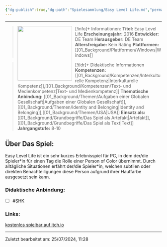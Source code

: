 ```yaml
---
{"dg-publish":true,"dg-path":"Spielesammlung/Easy Level Life.md","permalink":"/spielesammlung/easy-level-life/","noteIcon":"1"}
---
```


---
>[!info]+ Informationen:
><img src="https://img.itch.zone/aW1hZ2UvNzU0NDYvMzQ5NjA5LmdpZg==/794x1000/2QcqJx.gif" style="float:left;height:175px;padding-right:10px">**Titel:** Easy Level Life
>**Erscheinungsjahr:** 2016
>**Entwickler:** DE Team
>**Herausgeber:** DE Team
>**Altersfreigabe:** Kein Rating
>**Plattformen:** [[01_Background/Plattformen/Windows\|Windows]]

>[!tldr]+ Didaktische Informationen
>**Kompetenzen:** [[01_Background/Kompetenzen/Interkulturelle Kompetenz\|Interkulturelle Kompetenz]],[[01_Background/Kompetenzen/Text- und Medienkompetenz\|Text- und Medienkompetenz]]
>**Thematische Anbindung:** [[01_Background/Themen/Aufgaben einer Globalen Gesellschaft\|Aufgaben einer Globalen Gesellschaft]],[[01_Background/Themen/Identity and Belonging\|Identity and Belonging]],[[01_Background/Themen/USA\|USA]]
>**Einsatz als:** [[01_Background/Grundbegriffe/Das Spiel als Artefakt\|Artefakt]],[[01_Background/Grundbegriffe/Das Spiel als Text\|Text]]
>**Jahrgangstufe:** 8-10

## Über Das Spiel:
Easy Level Life ist ein sehr kurzes Erlebnisspiel für PC, in dem der/die Spieler\*in für einen Tag die Rolle einer Person of Color übernimmt. Durch alltägliche Situationen erfährt der/die Spieler\*in, welchen subtilen oder direkten Benachteiligungen diese Person aufgrund ihrer Hautfarbe ausgesetzt sein kann.
### Didaktische Anbindung:
- [ ] #SHK 
### Links:
[kostenlos spielbar auf itch.io]([https://timecube.itch.io/easy-level-life](https://timecube.itch.io/easy-level-life))

---
Zuletzt bearbeitet am: 25/07/2024, 11:28

